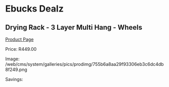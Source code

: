 
# Ebucks Dealz
## Drying Rack - 3 Layer Multi Hang - Wheels
[Product Page](https://www.ebucks.com/web/shop/productSelected.do?prodId=1158482650&catId=714965764)

Price: R449.00

Image: /web/cms/system/galleries/pics/prodimg/755b6a8aa29f93306eb3c6dc4db8f249.png

Savings: 


	